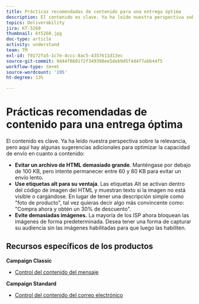 ```yaml
---
title: Prácticas recomendadas de contenido para una entrega óptima
description: El contenido es clave. Ya ha leído nuestra perspectiva sobre la relevancia, pero aquí hay algunas sugerencias adicionales para optimizar la capacidad de envío en lo que respecta al contenido.
topics: Deliverability
jira: KT-5260
thumbnail: kt5260.jpg
doc-type: article
activity: understand
team: TM
exl-id: f0172fa5-1c7e-4ccc-8ac5-4357611d13ec
source-git-commit: 9444f8601f2f349398ee5deb9d5f4d4f7abb44f5
workflow-type: tm+mt
source-wordcount: '195'
ht-degree: 13%

---
```


# Prácticas recomendadas de contenido para una entrega óptima

El contenido es clave. Ya ha leído nuestra perspectiva sobre la relevancia, pero aquí hay algunas sugerencias adicionales para optimizar la capacidad de envío en cuanto a contenido:

* **Evitar un archivo de HTML demasiado grande**. Manténgase por debajo de 100 KB, pero intente permanecer entre 60 y 80 KB para evitar un envío lento.
* **Use etiquetas alt para su ventaja**. Las etiquetas Alt se activan dentro del código de imagen del HTML y muestran texto si la imagen no está visible o cargándose. En lugar de tener una descripción simple como &quot;foto de producto&quot;, tal vez quieras decir algo más convincente como: &quot;Compra ahora y obtén un 30% de descuento&quot;.
* **Evite demasiadas imágenes.** La mayoría de los ISP ahora bloquean las imágenes de forma predeterminada. Desea tener una forma de capturar su audiencia sin las imágenes habilitadas para que luego las habiliten.

## Recursos específicos de los productos

**Campaign Classic**

* [Control del contenido del mensaje](https://experienceleague.adobe.com/docs/campaign-classic/using/sending-messages/deliverability-management/control-message-content.html)

**Campaign Standard**

* [Control del contenido del correo electrónico](https://experienceleague.adobe.com/docs/campaign-standard/using/testing-and-sending/managing-deliverability/control-email-content.html#testing-and-sending)
